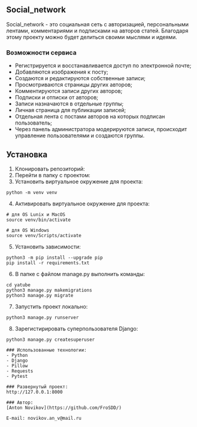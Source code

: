 ## Social_network
Social_network - это социальная сеть с авторизацией, персональными лентами, комментариями и подписками на авторов статей. Благодаря этому проекту можно будет делиться своими мыслями и идеями.

### Возможности сервиса
- Регистрируется и восстанавливается доступ по электронной почте;
- Добавляются изображения к посту;
- Создаются и редактируются собственные записи;
- Просмотриваются страницы других авторов;
- Комментируются записи других авторов;
- Подписки и отписки от авторов;
- Записи назначаются в отдельные группы;
- Личная страница для публикации записей;
- Отдельная лента с постами авторов на которых подписан пользователь;
- Через панель администратора модерируются записи, происходит управление пользователями и создаются группы.

## Установка
1. Клонировать репозиторий:
2. Перейти в папку с проектом:
3. Установить виртуальное окружение для проекта:
```
python -m venv venv
``` 
4. Активировать виртуальное окружение для проекта:
```
# для OS Lunix и MacOS
source venv/bin/activate

# для OS Windows
source venv/Scripts/activate
```
5. Установить зависимости:
```
python3 -m pip install --upgrade pip
pip install -r requirements.txt
```
6. В папке с файлом manage.py выполнить команды:
```
cd yatube
python3 manage.py makemigrations
python3 manage.py migrate
```
7. Запустить проект локально:
```
python3 manage.py runserver
```
8. Зарегистирировать суперпользователя Django:
```
python3 manage.py createsuperuser

### Использованные технологии:
- Python
- Django
- Pillow
- Requests
- Pytest

### Развернутый проект: 
http://127.0.0.1:8000

### Автор: 
[Anton Novikov](https://github.com/FroSDD/)

E-mail: novikov.an_v@mail.ru
